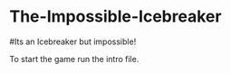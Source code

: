 # The-Impossible-Icebreaker

#Its an Icebreaker but impossible!

To start the game run the intro file.
